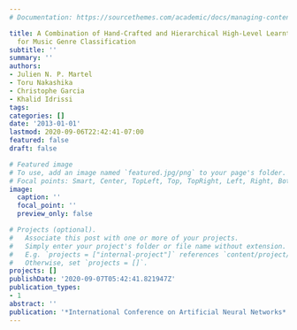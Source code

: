 ```yaml
---
# Documentation: https://sourcethemes.com/academic/docs/managing-content/

title: A Combination of Hand-Crafted and Hierarchical High-Level Learnt Feature Extraction
  for Music Genre Classification
subtitle: ''
summary: ''
authors:
- Julien N. P. Martel
- Toru Nakashika
- Christophe Garcia
- Khalid Idrissi
tags:
categories: []
date: '2013-01-01'
lastmod: 2020-09-06T22:42:41-07:00
featured: false
draft: false

# Featured image
# To use, add an image named `featured.jpg/png` to your page's folder.
# Focal points: Smart, Center, TopLeft, Top, TopRight, Left, Right, BottomLeft, Bottom, BottomRight.
image:
  caption: ''
  focal_point: ''
  preview_only: false

# Projects (optional).
#   Associate this post with one or more of your projects.
#   Simply enter your project's folder or file name without extension.
#   E.g. `projects = ["internal-project"]` references `content/project/deep-learning/index.md`.
#   Otherwise, set `projects = []`.
projects: []
publishDate: '2020-09-07T05:42:41.821947Z'
publication_types:
- 1
abstract: ''
publication: '*International Conference on Artificial Neural Networks*'
---
```

